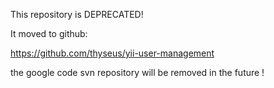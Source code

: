 This repository is DEPRECATED!

It moved to github:

https://github.com/thyseus/yii-user-management

the google code svn repository will be removed in the future !